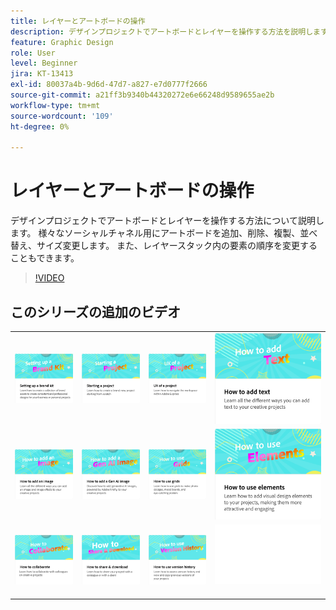 ```yaml
---
title: レイヤーとアートボードの操作
description: デザインプロジェクトでアートボードとレイヤーを操作する方法を説明します
feature: Graphic Design
role: User
level: Beginner
jira: KT-13413
exl-id: 80037a4b-9d6d-47d7-a827-e7d0777f2666
source-git-commit: a21ff3b9340b44320272e6e66248d9589655ae2b
workflow-type: tm+mt
source-wordcount: '109'
ht-degree: 0%

---
```


# レイヤーとアートボードの操作

デザインプロジェクトでアートボードとレイヤーを操作する方法について説明します。 様々なソーシャルチャネル用にアートボードを追加、削除、複製、並べ替え、サイズ変更します。 また、レイヤースタック内の要素の順序を変更することもできます。

>[!VIDEO](https://video.tv.adobe.com/v/3447066?quality=12&learn=on&hidetitle=true&captions=jpn)

## このシリーズの追加のビデオ

<table style="table-layout:fixed">
<tr>
 <td>
      <a href="brand.md">
         <img alt="ブランドキットの設定" src="assets/brand.png" />
      </a>
  </td>
   <td>
      <a href="new-project.md">
         <img alt="プロジェクトの開始" src="assets/starting-a-project.png" />
      </a>
  </td>
   <td>
      <a href="workspace.md">
         <img alt="プロジェクトのUX" src="assets/workspace.png" />
      </a>
  </td>
  <td>
      <a href="text-effects.md">
         <img alt="テキストの追加方法" src="assets/text-effects.png" />
      </a>
  </td>
</tr>
<tr>
   <td>
      <a href="image-effects.md">
         <img alt="画像の追加方法" src="assets/image-effects.png" />
      </a>
  </td>
   <td>
      <a href="add-gen-ai-image.md">
         <img alt="Gen AI画像の追加方法" src="assets/gen-ai-image.png" />
      </a>
  </td>
   <td>
      <a href="grids.md">
         <img alt="グリッドの使用方法" src="assets/grids.png" />
      </a>
  </td>
   <td>
         <a href="add-design-assets.md">
            <img alt="エレメントの使用方法" src="assets/design-assets.png" />
         </a>
   </td>
</tr>
<tr>
   <td>
   <a href="collaborate.md">
      <img alt="共同作業の方法" src="assets/collaborate.png" />
   </a>
   </td>
   <td>
   <a href="share.md">
      <img alt="共有とダウンロードの方法" src="assets/share.png" />
   </a>
   </td>
   <td>
   <a href="version-history.md">
      <img alt="バージョン履歴の使用方法" src="assets/version-history.png" />
   </a>
   </td>
   <td>
      <img alt="スペーサー" src="../assets/Whitespacer.png" />
      <div>
      <br>
   </td>
</tr>
</table>
